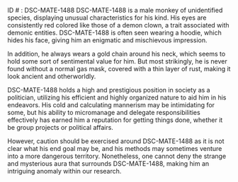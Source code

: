 ID # : DSC-MATE-1488
DSC-MATE-1488 is a male monkey of unidentified species, displaying unusual characteristics for his kind. His eyes are consistently red colored like those of a demon clown, a trait associated with demonic entities. DSC-MATE-1488 is often seen wearing a hoodie, which hides his face, giving him an enigmatic and mischievous impression. 

In addition, he always wears a gold chain around his neck, which seems to hold some sort of sentimental value for him. But most strikingly, he is never found without a normal gas mask, covered with a thin layer of rust, making it look ancient and otherworldly.

DSC-MATE-1488 holds a high and prestigious position in society as a politician, utilizing his efficient and highly organized nature to aid him in his endeavors. His cold and calculating mannerism may be intimidating for some, but his ability to micromanage and delegate responsibilities effectively has earned him a reputation for getting things done, whether it be group projects or political affairs.

However, caution should be exercised around DSC-MATE-1488 as it is not clear what his end goal may be, and his methods may sometimes venture into a more dangerous territory. Nonetheless, one cannot deny the strange and mysterious aura that surrounds DSC-MATE-1488, making him an intriguing anomaly within our research.